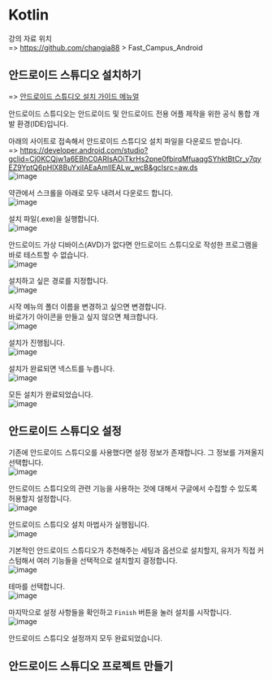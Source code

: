 # Kotlin

강의 자료 위치   
=> https://github.com/changja88 > Fast_Campus_Android

## 안드로이드 스튜디오 설치하기

=> [안드로이드 스튜디오 설치 가이드 메뉴얼](https://crazykim2.tistory.com/455)

안드로이드 스튜디오는 안드로이드 및 안드로이드 전용 어플 제작을 위한 공식 통합 개발 환경(IDE)입니다.

아래의 사이트로 접속해서 안드로이드 스튜디오 설치 파일을 다운로드 받습니다.   
=> https://developer.android.com/studio?gclid=Cj0KCQjw1a6EBhC0ARIsAOiTkrHs2pne0fbirqMfuaqgSYhktBtCr_y7qyEZ9YptQ6pHlX8BuYxiIAEaAmIIEALw_wcB&gclsrc=aw.ds   
![image](https://user-images.githubusercontent.com/43658658/143033864-3e949c6a-ea48-4ec7-9e5d-54d104c002c8.png)   

약관에서 스크롤을 아래로 모두 내려서 다운로드 합니다.   
![image](https://user-images.githubusercontent.com/43658658/143034080-f30dbf34-c0a7-486b-a735-5748325ec3c2.png)

설치 파일(.exe)을 실행합니다.   
![image](https://user-images.githubusercontent.com/43658658/143035035-33a1e70c-fc83-436c-bf2c-8076831f0e01.png)

안드로이드 가상 디바이스(AVD)가 없다면 안드로이드 스튜디오로 작성한 프로그램을 바로 테스트할 수 없습니다.   
![image](https://user-images.githubusercontent.com/43658658/143035311-8a7dc115-d5f3-4b6b-9836-b60dcaedc9ed.png)

설치하고 싶은 경로를 지정합니다.   
![image](https://user-images.githubusercontent.com/43658658/143035398-3c58f9a2-635a-443a-a3e8-67f2fbd824b5.png)

시작 메뉴의 폴더 이름을 변경하고 싶으면 변경합니다.   
바로가기 아이콘을 만들고 싶지 않으면 체크합니다.   
![image](https://user-images.githubusercontent.com/43658658/143035571-ad9e9491-069e-429f-a91c-d1bacb0cc1bd.png)

설치가 진행됩니다.   
![image](https://user-images.githubusercontent.com/43658658/143035600-510786c2-45d3-4d97-8f66-f63d91be5e8c.png)

설치가 완료되면 넥스트를 누릅니다.   
![image](https://user-images.githubusercontent.com/43658658/143035708-21f82660-13b8-447e-b4e3-6a350499ba4e.png)

모든 설치가 완료되었습니다.   
![image](https://user-images.githubusercontent.com/43658658/143035763-3f83fbcf-d999-4d31-8d57-26eb2d5c09c3.png)

## 안드로이드 스튜디오 설정

기존에 안드로이드 스튜디오를 사용했다면 설정 정보가 존재합니다. 그 정보를 가져올지 선택합니다.   
![image](https://user-images.githubusercontent.com/43658658/143036315-181c34c8-c164-4d59-b207-0817eb8646f4.png)

안드로이드 스튜디오의 관련 기능을 사용하는 것에 대해서 구글에서 수집할 수 있도록 허용할지 설정합니다.   
![image](https://user-images.githubusercontent.com/43658658/143036401-a6a08818-68d3-422b-8334-2dc34ed4a12f.png)

안드로이드 스튜디오 설치 마법사가 실행됩니다.   
![image](https://user-images.githubusercontent.com/43658658/143036519-db879252-5890-4546-a173-5c2943e63ee2.png)

기본적인 안드로이드 스튜디오가 추천해주는 세팅과 옵션으로 설치할지, 유저가 직접 커스텀해서 여러 기능들을 선택적으로 설치할지 결정합니다.   
![image](https://user-images.githubusercontent.com/43658658/143036687-0bbdde7c-b534-4fcc-b8d5-a5ce56cd9513.png)

테마를 선택합니다.   
![image](https://user-images.githubusercontent.com/43658658/143036738-239e1bcd-9fcd-40a9-a2b0-68dfce739107.png)

마지막으로 설정 사항들을 확인하고 `Finish` 버튼을 눌러 설치를 시작합니다.   
![image](https://user-images.githubusercontent.com/43658658/143036834-7d46cb65-e706-40ad-a555-c1fbea778b3b.png)

안드로이드 스튜디오 설정까지 모두 완료되었습니다.   


## 안드로이드 스튜디오 프로젝트 만들기



